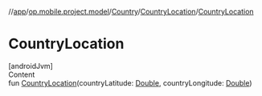 //[app](../../../../index.md)/[op.mobile.project.model](../../index.md)/[Country](../index.md)/[CountryLocation](index.md)/[CountryLocation](-country-location.md)



# CountryLocation  
[androidJvm]  
Content  
fun [CountryLocation](-country-location.md)(countryLatitude: [Double](https://kotlinlang.org/api/latest/jvm/stdlib/kotlin/-double/index.html), countryLongitude: [Double](https://kotlinlang.org/api/latest/jvm/stdlib/kotlin/-double/index.html))  



